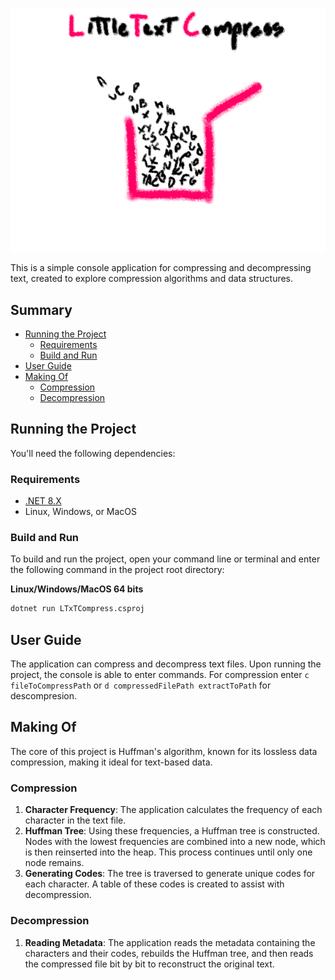 
![Little Text Compress logo](/assets/ltxtcompress_logo.png)

This is a simple console application for compressing and decompressing text, created to explore compression algorithms and data structures.

## Summary
- [Running the Project](#running-the-project)
    - [Requirements](#requirements)
    - [Build and Run](#build-and-run)
- [User Guide](#user-guide)
- [Making Of](#making-of)
    - [Compression](#compression)
    - [Decompression](#decompression)

## Running the Project
You'll need the following dependencies:

### Requirements
- [.NET 8.X](https://dotnet.microsoft.com/en-us/download/dotnet/8.0)
- Linux, Windows, or MacOS

### Build and Run
To build and run the project, open your command line or terminal and enter the following command in the project root directory:

**Linux/Windows/MacOS 64 bits**
```sh
dotnet run LTxTCompress.csproj
```

## User Guide
The application can compress and decompress text files. Upon running the project, the console is able to enter commands. For compression enter `c fileToCompressPath` or `d compressedFilePath extractToPath` for descompresion.

## Making Of
The core of this project is Huffman's algorithm, known for its lossless data compression, making it ideal for text-based data.

### Compression
1. **Character Frequency**: The application calculates the frequency of each character in the text file.
2. **Huffman Tree**: Using these frequencies, a Huffman tree is constructed. Nodes with the lowest frequencies are combined into a new node, which is then reinserted into the heap. This process continues until only one node remains.
3. **Generating Codes**: The tree is traversed to generate unique codes for each character. A table of these codes is created to assist with decompression.

### Decompression
1. **Reading Metadata**: The application reads the metadata containing the characters and their codes, rebuilds the Huffman tree, and then reads the compressed file bit by bit to reconstruct the original text.

